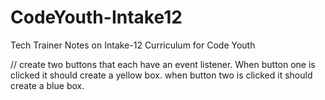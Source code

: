 # CodeYouth-Intake12
Tech Trainer Notes on Intake-12 Curriculum for Code Youth


// create two buttons that each have an event listener. When button one is clicked it should create a yellow box. when button two is clicked it should create a blue box. 
